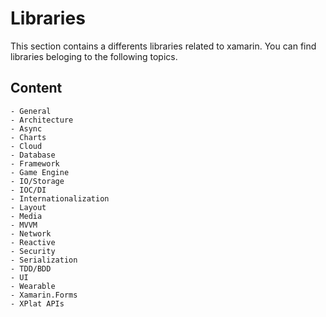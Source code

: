 # Libraries

This section contains a differents libraries related to xamarin. You can find libraries  beloging to the following topics.

## Content

    - General
    - Architecture
    - Async
    - Charts
    - Cloud
    - Database
    - Framework
    - Game Engine
    - IO/Storage
    - IOC/DI
    - Internationalization
    - Layout
    - Media
    - MVVM
    - Network
    - Reactive
    - Security
    - Serialization
    - TDD/BDD
    - UI
    - Wearable
    - Xamarin.Forms
    - XPlat APIs
